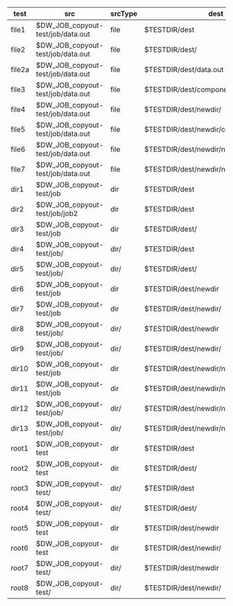 | test   | src                              | srcType | dest                                       | destType   | expected                                             |
| ------ | -------------------------------- | ------- | ------------------------------------------ | ---------- | ---------------------------------------------------- |
| file1  | $DW_JOB_copyout-test/job/data.out     | file    | $TESTDIR/dest                          | dir        | $TESTDIR/dest/*/data.out                         |
| file2  | $DW_JOB_copyout-test/job/data.out     | file    | $TESTDIR/dest/                         | dir/       | $TESTDIR/dest/*/data.out                         |
| file2a | $DW_JOB_copyout-test/job/data.out     | file    | $TESTDIR/dest/data.out                 | file       | $TESTDIR/dest/*/data.out                         |
| file3  | $DW_JOB_copyout-test/job/data.out     | file    | $TESTDIR/dest/component                | DNE - file | $TESTDIR/dest/*/component                        |
| file4  | $DW_JOB_copyout-test/job/data.out     | file    | $TESTDIR/dest/newdir/                  | DNE - dir/ | $TESTDIR/dest/newdir/*/data.out                  |
| file5  | $DW_JOB_copyout-test/job/data.out     | file    | $TESTDIR/dest/newdir/component         | DNE - file | $TESTDIR/dest/newdir/*/component                 |
| file6  | $DW_JOB_copyout-test/job/data.out     | file    | $TESTDIR/dest/newdir/newdir2/          | DNE - dir/ | $TESTDIR/dest/newdir/newdir2/*/data.out          |
| file7  | $DW_JOB_copyout-test/job/data.out     | file    | $TESTDIR/dest/newdir/newdir2/component | DNE - file | $TESTDIR/dest/newdir/newdir2/*/component         |
| dir1   | $DW_JOB_copyout-test/job              | dir     | $TESTDIR/dest                          | dir        | $TESTDIR/dest/*/job/data.out                     |
| dir2   | $DW_JOB_copyout-test/job/job2         | dir     | $TESTDIR/dest                          | dir        | $TESTDIR/dest/*/job2/data3.out                   |
| dir3   | $DW_JOB_copyout-test/job              | dir     | $TESTDIR/dest/                         | dir/       | $TESTDIR/dest/*/job/data.out                     |
| dir4   | $DW_JOB_copyout-test/job/             | dir/    | $TESTDIR/dest                          | dir        | $TESTDIR/dest/*/data.out                         |
| dir5   | $DW_JOB_copyout-test/job/             | dir/    | $TESTDIR/dest/                         | dir/       | $TESTDIR/dest/*/data.out                         |
| dir6   | $DW_JOB_copyout-test/job              | dir     | $TESTDIR/dest/newdir                   | DNE - dir  | $TESTDIR/dest/newdir/*/job/data.out              |
| dir7   | $DW_JOB_copyout-test/job              | dir     | $TESTDIR/dest/newdir/                  | DNE - dir/ | $TESTDIR/dest/newdir/*/job/data.out              |
| dir8   | $DW_JOB_copyout-test/job/             | dir/    | $TESTDIR/dest/newdir                   | DNE - dir  | $TESTDIR/dest/newdir/*/data.out                  |
| dir9   | $DW_JOB_copyout-test/job/             | dir/    | $TESTDIR/dest/newdir/                  | DNE - dir/ | $TESTDIR/dest/newdir/*/data.out                  |
| dir10  | $DW_JOB_copyout-test/job              | dir     | $TESTDIR/dest/newdir/newdir2           | DNE - dir  | $TESTDIR/dest/newdir/newdir2/*/job/data.out      |
| dir11  | $DW_JOB_copyout-test/job              | dir     | $TESTDIR/dest/newdir/newdir2/          | DNE - dir/ | $TESTDIR/dest/newdir/newdir2/*/job/data.out      |
| dir12  | $DW_JOB_copyout-test/job/             | dir/    | $TESTDIR/dest/newdir/newdir2           | DNE - dir  | $TESTDIR/dest/newdir/newdir2/*/data.out          |
| dir13  | $DW_JOB_copyout-test/job/             | dir/    | $TESTDIR/dest/newdir/newdir2/          | DNE - dir/ | $TESTDIR/dest/newdir/newdir2/*/data.out          |
| root1  | $DW_JOB_copyout-test                  | dir     | $TESTDIR/dest                          | dir        | $TESTDIR/dest/*/job/data.out                     |
| root2  | $DW_JOB_copyout-test                  | dir     | $TESTDIR/dest/                         | dir/       | $TESTDIR/dest/*/job/data.out                     |
| root3  | $DW_JOB_copyout-test/                 | dir/    | $TESTDIR/dest                          | dir        | $TESTDIR/dest/*/job/data.out                     |
| root4  | $DW_JOB_copyout-test/                 | dir/    | $TESTDIR/dest/                         | dir/       | $TESTDIR/dest/*/job/data.out                     |
| root5  | $DW_JOB_copyout-test                  | dir     | $TESTDIR/dest/newdir                   | dir        | $TESTDIR/dest/newdir/*/job/data.out              |
| root6  | $DW_JOB_copyout-test                  | dir     | $TESTDIR/dest/newdir/                  | dir/       | $TESTDIR/dest/newdir/*/job/data.out              |
| root7  | $DW_JOB_copyout-test/                 | dir/    | $TESTDIR/dest/newdir                   | dir        | $TESTDIR/dest/newdir/*/job/data.out              |
| root8  | $DW_JOB_copyout-test/                 | dir/    | $TESTDIR/dest/newdir/                  | dir/       | $TESTDIR/dest/newdir/*/job/data.out              |
